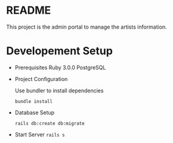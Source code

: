 # README
This project is the admin portal to manage the artists information.
# Developement Setup
* Prerequisites
  Ruby 3.0.0
  PostgreSQL

* Project Configuration
  
  Use bundler to install dependencies
   
   ``` bundle install ```
* Database Setup 
  
  ```rails db:create db:migrate```

* Start Server 
   ``` rails s ```

